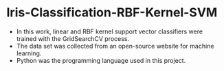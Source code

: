 # Iris-Classification-RBF-Kernel-SVM
- In this work, linear and RBF kernel support vector classifiers were trained with the GridSearchCV process. 
- The data set was collected from an open-source website for machine learning. 
- Python was the programming language used in this project.
